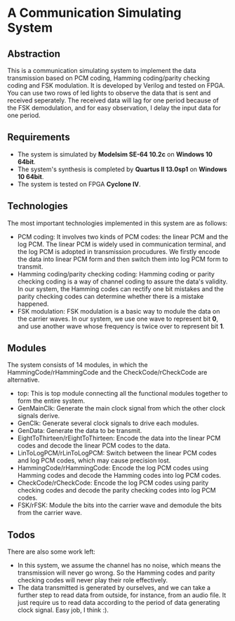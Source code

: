 # A Communication Simulating System 

## Abstraction
This is a communication simulating system  to implement the data transmission based on PCM coding, Hamming coding/parity checking coding and FSK modulation. It is developed by Verilog and tested on FPGA. You can use two rows of led lights to observe the data that is sent and received seperately. The received data will lag for one period because of the FSK demodulation, and for easy observation, I delay the input data for one period.

## Requirements
- The system is simulated by **Modelsim SE-64 10.2c** on **Windows 10 64bit**.
- The system's synthesis is completed by **Quartus II 13.0sp1** on **Windows 10 64bit**.
- The system is tested on FPGA **Cyclone IV**.

## Technologies
The most important technologies implemented in this system are as follows:
- PCM coding: It involves two kinds of PCM codes: the linear PCM and the log PCM. The linear PCM is widely used in communication terminal, and the log PCM is adopted in transmission procudures. We firstly encode the data into linear PCM form and then switch them into log PCM form to transmit.
- Hamming coding/parity checking coding: Hamming coding or parity checking coding is a way of channel coding to assure the data's validity. In our system, the Hamming codes can rectify one bit mistakes and the parity checking codes can determine whether there is a mistake happened.
- FSK modulation: FSK modulation is a basic way to module the data on the carrier waves. In our system, we use one wave to represent bit **0**, and use another wave whose frequency is twice over to represent bit **1**. 

## Modules
The system consists of 14 modules, in which the HammingCode/rHammingCode and the CheckCode/rCheckCode are alternative.
- top: This is top module connecting all the functional modules together to form the entire system. 
- GenMainClk: Generate the main clock signal from which the other clock signals derive.
- GenClk: Generate several clock signals to drive each modules.
- GenData: Generate the data to be transmit.
- EightToThirteen/rEightToThirteen: Encode the data into the linear PCM codes and decode the linear PCM codes to the data.
- LinToLogPCM/rLinToLogPCM: Switch between the linear PCM codes and log PCM codes, which may cause precision lost.
- HammingCode/rHammingCode: Encode the log PCM codes using Hamming codes and decode the Hamming codes into log PCM codes.
- CheckCode/rCheckCode: Encode the log PCM codes using parity checking codes and decode the parity checking codes into log PCM codes.
- FSK/rFSK: Module the bits into the carrier wave and demodule the bits from the carrier wave.

## Todos
There are also some work left:
- In this system, we assume the channel has no noise, which means the transmission will never go wrong. So the Hamming codes and parity checking codes will never play their role effectively. 
- The data transmitted is generated by ourselves, and we can take a further step to read data from outside, for instance, from an audio file. It just require us to read data according to the period of data generating clock signal. Easy job, I think :).
